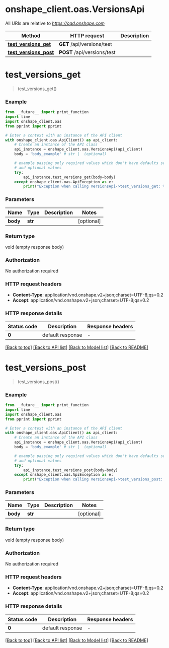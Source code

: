 # onshape_client.oas.VersionsApi

All URIs are relative to *https://cad.onshape.com*

Method | HTTP request | Description
------------- | ------------- | -------------
[**test_versions_get**](VersionsApi.md#test_versions_get) | **GET** /api/versions/test | 
[**test_versions_post**](VersionsApi.md#test_versions_post) | **POST** /api/versions/test | 


# **test_versions_get**
> test_versions_get()



### Example

```python
from __future__ import print_function
import time
import onshape_client.oas
from pprint import pprint

# Enter a context with an instance of the API client
with onshape_client.oas.ApiClient() as api_client:
    # Create an instance of the API class
    api_instance = onshape_client.oas.VersionsApi(api_client)
    body = 'body_example' # str |  (optional)

    # example passing only required values which don't have defaults set
    # and optional values
    try:
        api_instance.test_versions_get(body=body)
    except onshape_client.oas.ApiException as e:
        print("Exception when calling VersionsApi->test_versions_get: %s\n" % e)
```

### Parameters

Name | Type | Description  | Notes
------------- | ------------- | ------------- | -------------
 **body** | **str**|  | [optional]

### Return type

void (empty response body)

### Authorization

No authorization required

### HTTP request headers

 - **Content-Type**: application/vnd.onshape.v2+json;charset=UTF-8;qs=0.2
 - **Accept**: application/vnd.onshape.v2+json;charset=UTF-8;qs=0.2

### HTTP response details
| Status code | Description | Response headers |
|-------------|-------------|------------------|
**0** | default response |  -  |

[[Back to top]](#) [[Back to API list]](../README.md#documentation-for-api-endpoints) [[Back to Model list]](../README.md#documentation-for-models) [[Back to README]](../README.md)

# **test_versions_post**
> test_versions_post()



### Example

```python
from __future__ import print_function
import time
import onshape_client.oas
from pprint import pprint

# Enter a context with an instance of the API client
with onshape_client.oas.ApiClient() as api_client:
    # Create an instance of the API class
    api_instance = onshape_client.oas.VersionsApi(api_client)
    body = 'body_example' # str |  (optional)

    # example passing only required values which don't have defaults set
    # and optional values
    try:
        api_instance.test_versions_post(body=body)
    except onshape_client.oas.ApiException as e:
        print("Exception when calling VersionsApi->test_versions_post: %s\n" % e)
```

### Parameters

Name | Type | Description  | Notes
------------- | ------------- | ------------- | -------------
 **body** | **str**|  | [optional]

### Return type

void (empty response body)

### Authorization

No authorization required

### HTTP request headers

 - **Content-Type**: application/vnd.onshape.v2+json;charset=UTF-8;qs=0.2
 - **Accept**: application/vnd.onshape.v2+json;charset=UTF-8;qs=0.2

### HTTP response details
| Status code | Description | Response headers |
|-------------|-------------|------------------|
**0** | default response |  -  |

[[Back to top]](#) [[Back to API list]](../README.md#documentation-for-api-endpoints) [[Back to Model list]](../README.md#documentation-for-models) [[Back to README]](../README.md)

